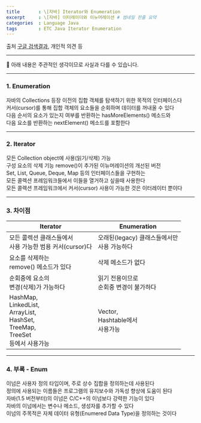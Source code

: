 ```yaml
---
title       : \[자바] Iterator와 Enumeration
excerpt     : \[자바] 이터레이더와 이뉴머레이션 # 썸네일 한줄 요약
categories  : Language Java
tags        : ETC Java Iterator Enumeration
---
```


출처 [구글 검색결과](https://www.geeksforgeeks.org/difference-between-iterator-and-enumeration-in-java-with-examples/), 개인적 의견 등

---

🚫 아래 내용은 주관적인 생각이므로 사실과 다를 수 있습니다.

---

### 1. Enumeration

자바의 Collections 등장 이전의 집합 객체를 탐색하기 위한 목적의 인터페이스다  
커서(cursor)를 통해 집합 객체의 요소들을 순회하며 데이터를 꺼내올 수 있다  
다음 순서의 요소가 있는지 여부를 반환하는 hasMoreElements() 메소드와  
다음 요소를 반환하는 nextElement() 메소드를 포함한다  

---

### 2. Iterator

모든 Collection object에 사용(읽기/삭제) 가능  
구성 요소의 삭제 기능 remove()이 추가된 이뉴머레이션의 개선된 버전  
Set, List, Queue, Deque, Map 등의 인터페이스들을 구현하는  
모든 콜렉션 프레임워크들에서 이들을 열거하고 싶을때 사용한다  
모든 콜렉션 프레임워크에서 커서(cursor) 사용이 가능한 것은 이터레이터 뿐이다  

---

### 3. 차이점

|Iterator|Enumeration|
|--|--|
|모든 콜렉션 클래스들에서<br> 사용 가능한 범용 커서(cursor)다|오래된(legacy) 클래스들에서만<br> 사용 가능하다|
|요소를 삭제하는<br>remove() 메소드가 있다|삭제 메소드가 없다|
|순회중에 요소의<br>변경(삭제)가 가능하다|읽기 전용이므로<br>순회중 변경이 불가하다|
|HashMap,<br>LinkedList,<br>ArrayList,<br>HashSet,<br>TreeMap,<br>TreeSet<br>등에서 사용가능|Vector,<br>Hashtable에서<br>사용가능|

---

### 4. 부록 - Enum

이넘은 사용자 정의 타입이며, 주로 상수 집합을 정의하는데 사용된다  
정의에 사용되는 이름들은 프로그램의 유지보수와 가독성 향상에 도움이 된다  
자바(1.5 버전부터)의 이넘은 C/C++의 이넘보다 강력한 기능이 있다  
자바의 이넘에서는 변수나 메소드, 생성자를 추가할 수 있다  
이넘의 주목적은 자체 데이터 유형(Enumered Data Type)을 정의하는 것이다  
